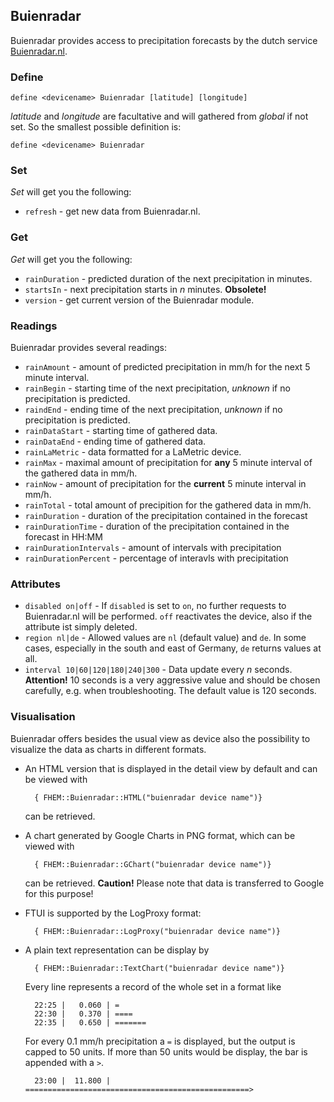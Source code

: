 <span id="Buienradar" />

## Buienradar
Buienradar provides access to precipitation forecasts by the dutch service [Buienradar.nl](https://www.buienradar.nl).

<span id="Buienradardefine"></span>
### Define
    define <devicename> Buienradar [latitude] [longitude]

<var>latitude</var> and <var>longitude</var> are facultative and will gathered from <var>global</var> if not set.
So the smallest possible definition is:

    define <devicename> Buienradar
  
<span id="Buienradarset" />  

### Set
<var>Set</var> will get you the following:

* ``refresh``       - get new data from Buienradar.nl.

<span id="Buienradarget" />  

### Get
<var>Get</var> will get you the following:

* ``rainDuration``  - predicted duration of the next precipitation in minutes.
* ``startsIn``      - next precipitation starts in <var>n</var> minutes. **Obsolete!**
* ``version``       - get current version of the Buienradar module.

<span id="Buienradarreadings" />  

### Readings
Buienradar provides several readings:
* ``rainAmount``            - amount of predicted precipitation in mm/h for the next 5 minute interval.
* ``rainBegin``             - starting time of the next precipitation, <var>unknown</var> if no precipitation is predicted.
* ``raindEnd``              - ending time of the next precipitation, <var>unknown</var> if no precipitation is predicted.
* ``rainDataStart``         - starting time of gathered data.
* ``rainDataEnd``           - ending time of gathered data.
* ``rainLaMetric``          - data formatted for a LaMetric device.
* ``rainMax``               - maximal amount of precipitation for **any** 5 minute interval of the gathered data in mm/h.
* ``rainNow``               - amount of precipitation for the **current** 5 minute interval in mm/h.
* ``rainTotal``             - total amount of precipition for the gathered data in mm/h.
* ``rainDuration``          - duration of the precipitation contained in the forecast
* ``rainDurationTime``      - duration of the precipitation contained in the forecast in HH:MM
* ``rainDurationIntervals`` - amount of intervals with precipitation
* ``rainDurationPercent``   - percentage of interavls with precipitation

<span id="Buienradarattr" />

### Attributes
* <a name="disabled"></a> ``disabled on|off``   - If ``disabled`` is set to `on`, no further requests to Buienradar.nl will be performed. ``off`` reactivates the device, also if the attribute ist simply deleted.
* <a name="region"></a> ``region nl|de`` - Allowed values are ``nl`` (default value) and ``de``. In some cases, especially in the south and east of Germany, ``de`` returns values at all.
* <a name="interval"></a> ``interval 10|60|120|180|240|300`` - Data update every <var>n</var> seconds. **Attention!** 10 seconds is a very aggressive value and should be chosen carefully,  <abbr>e.g.</abbr> when troubleshooting. The default value is 120 seconds.  

### Visualisation
Buienradar offers besides the usual view as device also the possibility to visualize the data as charts in different formats.
* An HTML version that is displayed in the detail view by default and can be viewed with 
    
        { FHEM::Buienradar::HTML("buienradar device name")}

    can be retrieved.
    
* A chart generated by Google Charts in <abbr>PNG</abbr> format, which can be viewed with

        { FHEM::Buienradar::GChart("buienradar device name")}
        
    can be retrieved. **Caution!** Please note that data is transferred to Google for this purpose!
    
* <abbr>FTUI</abbr> is supported by the  LogProxy format:

        { FHEM::Buienradar::LogProxy("buienradar device name")}
        
* A plain text representation can be display by

        { FHEM::Buienradar::TextChart("buienradar device name")}
        
    Every line represents a record of the whole set in a format like
    
        22:25 |   0.060 | =
        22:30 |   0.370 | ====
        22:35 |   0.650 | =======
        
    For every 0.1 mm/h precipitation a ``=`` is displayed, but the output is capped to 50 units. If more than 50 units
    would be display, the bar is appended with a ``>``.
    
        23:00 |  11.800 | ==================================================>